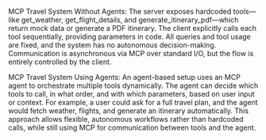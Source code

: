 MCP Travel System Without Agents:
The server exposes hardcoded tools—like get_weather, get_flight_details, and generate_itinerary_pdf—which return mock data or generate a PDF itinerary. The client explicitly calls each tool sequentially, providing parameters in code. All queries and tool usage are fixed, and the system has no autonomous decision-making. Communication is asynchronous via MCP over standard I/O, but the flow is entirely controlled by the client.

MCP Travel System Using Agents:
An agent-based setup uses an MCP agent to orchestrate multiple tools dynamically. The agent can decide which tools to call, in what order, and with which parameters, based on user input or context. For example, a user could ask for a full travel plan, and the agent would fetch weather, flights, and generate an itinerary automatically. This approach allows flexible, autonomous workflows rather than hardcoded calls, while still using MCP for communication between tools and the agent.
